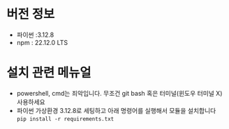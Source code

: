 # 버전 정보
- 파이썬 :3.12.8
- npm : 22.12.0 LTS

# 설치 관련 메뉴얼
- powershell, cmd는 죄악입니다. 무조건 git bash 혹은 터미널(윈도우 터미널 X) 사용하세요
- 파이썬 가상환경 3.12.8로 세팅하고 아래 명령어를 실행해서 모듈을 설치합니다
`pip install -r requirements.txt`